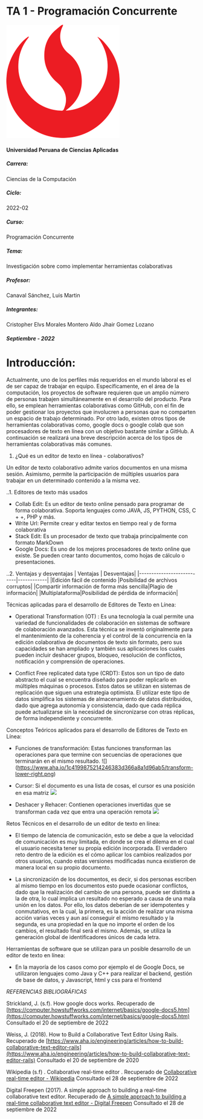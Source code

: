 # TA 1 - Programación Concurrente

![](https://github.com/aelvismorales/TA_PrograConcurrente/blob/main/Assets/upc_logo.png)
#### Universidad Peruana de Ciencias Aplicadas
##### Carrera:
 Ciencias de la Computación
 ##### Ciclo:
 2022-02
 ##### Curso:
 Programación Concurrente
 ##### Tema:
 Investigación sobre como implementar herramientas colaborativas
 ##### Profesor:
 Canaval Sánchez, Luis Martin
 ##### Integrantes:
  Cristopher Elvs Morales Montero 
  Aldo Jhair Gomez Lozano
  ##### Septiembre - 2022

Introducción:
============

Actualmente, uno de los perfiles más requeridos en el mundo laboral es el de ser capaz de trabajar en equipo. Específicamente, en el área de la computación, los proyectos de software requieren que un amplio número de personas trabajen simultáneamente en el desarrollo del producto. Para ello, se emplean herramientas colaborativas como GitHub, con el fin de poder gestionar los proyectos que involucren a personas que no comparten un espacio de trabajo determinado. Por otro lado, existen otros tipos de herramientas colaborativas como, google docs o google colab que son procesadores de texto en línea con un objetivo bastante similar a GitHub. A continuación se realizará una breve descripción acerca de los tipos de herramientas colaborativas más comunes.

1. ¿Qué es un editor de texto en línea - colaborativos?

Un editor de texto colaborativo admite varios documentos en una misma sesión. Asimismo, permite la participación de múltiples usuarios para trabajar en un determinado contenido a la misma vez.

..1. Editores de texto más usados
* Collab Edit: Es un editor de texto online pensado para programar de forma colaborativa. Soporta lenguajes como JAVA, JS, PYTHON, CSS, C + +, PHP y más. 
* Write Url: Permite crear y editar textos en tiempo real y de forma colaborativa
* Stack Edit: Es un procesador de texto que trabaja principalmente con formato MarkDown
* Google Docs: Es uno de los mejores procesadores de texto online que existe. Se pueden crear tanto documentos, como hojas de cálculo o presentaciones.

..2. Ventajas y desventajas
| Ventajas                  | Desventajas|
|---------------------------|------------|
|Edición fácil de contenido |Posibilidad de archivos corruptos|
|Compartir información de forma más sencilla|Plagio de información|
|Multiplataforma|Posibilidad de pérdida de información|

Técnicas aplicadas para el desarrollo de Editores de Texto en Línea:
* Operational Transformation (OT) : Es una tecnología la cual permite una variedad de funcionalidades de colaboración en sistemas de software de colaboración avanzados.  Esta técnica se inventó originalmente para el mantenimiento de la coherencia y el control de la concurrencia en la edición colaborativa de documentos de texto sin formato, pero sus capacidades se han ampliado y también sus aplicaciones los cuales pueden incluir deshacer grupos, bloqueo, resolución de conflictos, notificación y comprensión de operaciones.

* Conflict Free replicated data type (CRDT): Estos son un tipo de dato abstracto el cual se encuentra diseñado para poder replicarlo en múltiples máquinas o procesos. Estos datos se utilizan en sistemas de replicación que siguen una estrategia optimista.
El utilizar este tipo de datos simplifica los sistemas de almacenamiento de datos distribuidos, dado que agrega autonomía y consistencia, dado que cada réplica puede actualizarse sin la necesidad de sincronizarse con otras réplicas, de forma independiente y concurrente.

Conceptos Teóricos aplicados para el desarrollo de Editores de Texto en Línea:
* Funciones de transformación: Estas funciones transforman las operaciones para que termine con secuencias de operaciones que terminarán en el mismo resultado.
![] (https://www.aha.io/1c4199875214246383d366a8a1d96ab5/transform-lower-right.png)

* Cursor: Si el documento es una lista de cosas, el cursor es una posición en esa matriz
![](https://www.aha.io/2580497c48afc8f4e42e7c26937c5ae5/cursor-position-1.png)

* Deshacer y Rehacer: Contienen operaciones invertidas que se transforman cada vez que entra una operación remota
![](https://www.aha.io/f2d50e520c0fbf9b101cf10f82f6fccb/undo-remove-s-4.png)

Retos Técnicos en el desarrollo de un editor de texto en línea:

* El tiempo de latencia de comunicación, esto se debe a que la velocidad de comunicación es muy limitada, en donde se crea el dilema en el cual el usuario necesita tener su propia edición incorporada. El verdadero reto dentro de la edición es el cómo aplicar los cambios realizados por otros usuarios, cuando estas versiones modificadas nunca existieron de manera local en su propio documento.

* La sincronización de los documentos, es decir, si dos personas escriben al mismo tiempo en los documentos esto puede ocasionar conflictos, dado que la realización del cambio de una persona, puede ser distinta a la de otra, lo cual implica un resultado no esperado a causa de una mala unión en los datos. Por ello, los datos deberían de ser idempotentes y conmutativos, en la cual, la primera, es la acción de realizar una misma acción varias veces y aun así conseguir el mismo resultado y la segunda, es una propiedad en la que no importe el orden de los cambios, el resultado final será el mismo. Además, se utiliza la generación global de identificadores únicos de cada letra.

Herramientas de software que se utilizan para un posible desarrollo de un editor de texto en línea:
* En la mayoría de los casos como por ejemplo el de Google Docs, se utilizaron lenguajes como Java y C++ para realizar el backend, gestión de base de datos, y Javascript, html y css para el frontend

_REFERENCIAS BIBLIOGRÁFICAS_


Strickland, J. (s.f). How google docs works. Recuperado de [https://computer.howstuffworks.com/internet/basics/google-docs5.htm](https://computer.howstuffworks.com/internet/basics/google-docs5.htm) Consultado el 20 de septiembre de 2022

Weiss, J. (2018). How to Build a Collaborative Text Editor Using Rails. Recuperado de  [https://www.aha.io/engineering/articles/how-to-build-collaborative-text-editor-rails](https://www.aha.io/engineering/articles/how-to-build-collaborative-text-editor-rails) Consultado el 20 de septiembre de 2020

Wikipedia (s.f) . Collaborative real-time editor . Recuperado de [Collaborative real-time editor - Wikipedia](https://en.wikipedia.org/wiki/Collaborative_real-time_editor)  Consultado el 28 de septiembre de 2022

Digital Freepen (2017).  A simple approach to building a real-time collaborative text editor. Recuperado de [A simple approach to building a real-time collaborative text editor - Digital Freepen](https://digitalfreepen.com/2017/10/06/simple-real-time-collaborative-text-editor.html) Consultado el 28 de septiembre de 2022
